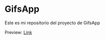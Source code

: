 # GifsApp

Este es mi repositorio del proyecto de GifsApp

Preview: [Link](https://gif-search-ale.netlify.app/)